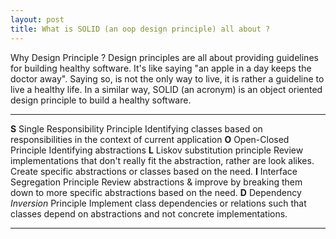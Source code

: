 ```yaml
---
layout: post
title: What is SOLID (an oop design principle) all about ?
---
```


Why Design Principle ? Design principles are all about providing guidelines for building healthy software. It's like saying "an apple in a day keeps the doctor away".
Saying so, is not the only way to live, it is rather a guideline to live a healthy life. In a similar way, SOLID (an acronym) is an object oriented design principle to build a healthy
software.  

----- --------------------------------	----
**S** Single Responsibility Principle 	Identifying classes based on responsibilities in the context of current application
**O** Open-Closed Principle           	Identifying abstractions
**L** Liskov substitution principle   	Review implementations that don't really fit the abstraction, rather are look alikes. 
										Create specific abstractions or classes based on the need.
**I** Interface Segregation Principle 	Review abstractions & improve by breaking them down to more specific abstractions based on the need.
**D** Dependency *Inversion* Principle	Implement class dependencies or relations such that classes depend on abstractions and not concrete implementations.
----- --------------------------------	----
